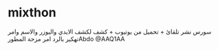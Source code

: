 # mixthon
سورس نشر تلقائ + تحميل من يوتيوب + كشف لكشف الايدي واليوزر والاسم وامر تهكير بالرد امر مزحة المطورAbdo @AAQ1AA
